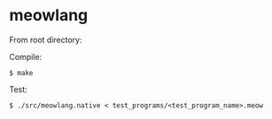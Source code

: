 # meowlang

From root directory:

Compile:
```
$ make
```

Test:
```
$ ./src/meowlang.native < test_programs/<test_program_name>.meow
```
